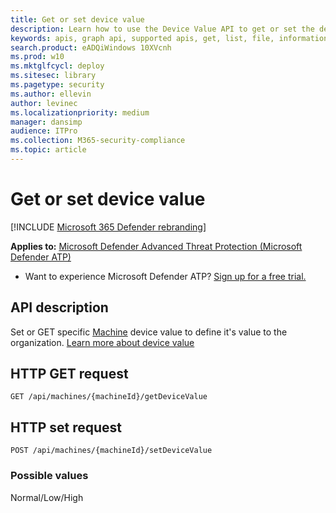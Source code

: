 ```yaml
---
title: Get or set device value
description: Learn how to use the Device Value API to get or set the device value
keywords: apis, graph api, supported apis, get, list, file, information, software id, threat & vulnerability management api, mdatp tvm api
search.product: eADQiWindows 10XVcnh
ms.prod: w10
ms.mktglfcycl: deploy
ms.sitesec: library
ms.pagetype: security
ms.author: ellevin
author: levinec
ms.localizationpriority: medium
manager: dansimp
audience: ITPro
ms.collection: M365-security-compliance 
ms.topic: article
---
```


# Get or set device value

[!INCLUDE [Microsoft 365 Defender rebranding](../../includes/microsoft-defender.md)]


**Applies to:** [Microsoft Defender Advanced Threat Protection (Microsoft Defender ATP)](https://go.microsoft.com/fwlink/p/?linkid=2069559)

- Want to experience Microsoft Defender ATP? [Sign up for a free trial.](https://www.microsoft.com/microsoft-365/windows/microsoft-defender-atp?ocid=docs-wdatp-exposedapis-abovefoldlink) 

## API description
Set or GET specific [Machine](machine.md) device value to define it's value to the organization. [Learn more about device value](threat-and-vuln-mgt-scenarios.md#define-a-devices-value-to-the-organization)


## HTTP GET request
```http
GET /api/machines/{machineId}/getDeviceValue
```

## HTTP set request
```http
POST /api/machines/{machineId}/setDeviceValue
```

### Possible values

Normal/Low/High

